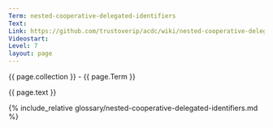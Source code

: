 ```yaml
---
Term: nested-cooperative-delegated-identifiers
Text: 
Link: https://github.com/trustoverip/acdc/wiki/nested-cooperative-delegated-identifiers.md
Videostart: 
Level: 7
layout: page
---
```


{{ page.collection }} - {{ page.Term }}

   {{ page.text }}

{% include_relative glossary/nested-cooperative-delegated-identifiers.md %}
